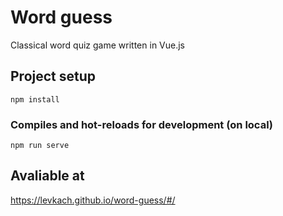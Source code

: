 # Word guess  

Classical word quiz game written in Vue.js  

## Project setup
```
npm install
```

### Compiles and hot-reloads for development (on local)
```
npm run serve
```

## Avaliable at  
https://levkach.github.io/word-guess/#/

